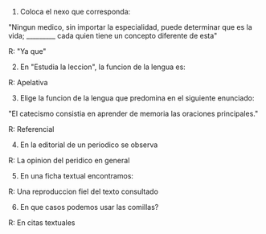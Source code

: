 1. Coloca el nexo que corresponda: 

"Ningun medico, sin importar la especialidad, puede determinar que es la vida; _________ cada quien tiene un concepto diferente de esta"

R: "Ya que"

2. En "Estudia la leccion", la funcion de la lengua es: 

R: Apelativa

3. Elige la funcion de la lengua que predomina en el siguiente enunciado: 

"El catecismo consistia en aprender de memoria las oraciones principales."

R: Referencial 

4. En la editorial de un periodico se observa

R: La opinion del peridico en general

5. En una ficha textual encontramos: 

R: Una reproduccion fiel del texto consultado

6. En que casos podemos usar las comillas?

R: En citas textuales